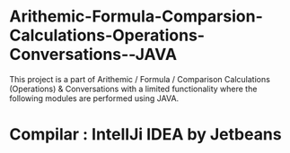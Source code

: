 # Arithemic-Formula-Comparsion-Calculations-Operations-Conversations--JAVA

This project is a part of Arithemic / Formula / Comparison Calculations (Operations) &amp; Conversations with a limited functionality where the following modules are performed using JAVA.

# Compilar : IntellJi IDEA by Jetbeans
